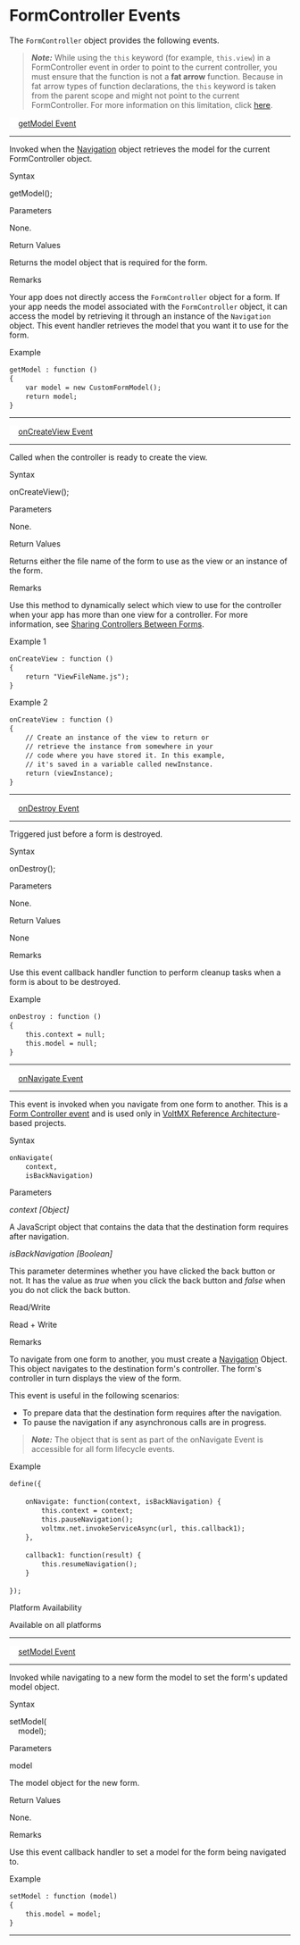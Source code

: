                         




FormController Events
=====================

The `FormController` object provides the following events.

> **_Note:_** While using the `this` keyword (for example, `this.view`) in a FormController event in order to point to the current controller, you must ensure that the function is not a **fat arrow** function. Because in fat arrow types of function declarations, the `this` keyword is taken from the parent scope and might not point to the current FormController. For more information on this limitation, click [here](https://developer.mozilla.org/en-US/docs/Web/JavaScript/Reference/Functions/Arrow_functions).

[![Closed](../Skins/Default/Stylesheets/Images/transparent.gif)](javascript:void(0);)[getModel Event](javascript:void(0);) 

* * *

Invoked when the [Navigation](Navigation_Object.md) object retrieves the model for the current FormController object.

Syntax

getModel();

Parameters

None.

Return Values

Returns the model object that is required for the form.

Remarks

Your app does not directly access the `FormController` object for a form. If your app needs the model associated with the `FormController` object, it can access the model by retrieving it through an instance of the `Navigation` object. This event handler retrieves the model that you want it to use for the form.

Example

```
getModel : function ()
{
    var model = new CustomFormModel();
    return model;
}				
```

* * *

[![Closed](../Skins/Default/Stylesheets/Images/transparent.gif)](javascript:void(0);)[onCreateView Event](javascript:void(0);) 

* * *

Called when the controller is ready to create the view.

Syntax

onCreateView();

Parameters

None.

Return Values

Returns either the file name of the form to use as the view or an instance of the form.

Remarks

Use this method to dynamically select which view to use for the controller when your app has more than one view for a controller. For more information, see [Sharing Controllers Between Forms](../../../Iris/voltmx_ref_arch_api/Content/A_Deeper_Look_at_VoltMX_Reference_Architecture.md).

Example 1

```
onCreateView : function ()
{
    return "ViewFileName.js");
}				
```

Example 2

```
onCreateView : function ()
{
    // Create an instance of the view to return or 
    // retrieve the instance from somewhere in your 
    // code where you have stored it. In this example,
    // it's saved in a variable called newInstance.
    return (viewInstance);
}			
```

* * *

[![Closed](../Skins/Default/Stylesheets/Images/transparent.gif)](javascript:void(0);)[onDestroy Event](javascript:void(0);) 

* * *

Triggered just before a form is destroyed.

Syntax

onDestroy();

Parameters

None.

Return Values

None

Remarks

Use this event callback handler function to perform cleanup tasks when a form is about to be destroyed.

Example

```
onDestroy : function ()
{
    this.context = null;
    this.model = null;
}			
```

* * *

[![Closed](../Skins/Default/Stylesheets/Images/transparent.gif)](javascript:void(0);)[onNavigate Event](javascript:void(0);)

* * *

This event is invoked when you navigate from one form to another. This is a [Form Controller event](../../../Iris/voltmx_ref_arch_api/Content/FormController_Events.md#onNavigate) and is used only in [VoltMX Reference Architecture](../../../Iris/voltmx_ref_arch_api/Content/VoltMX_Reference_Architecture_Guide.md)\-based projects.

Syntax

```
onNavigate(  
    context,   
    isBackNavigation)
```

Parameters

_context \[Object\]_

A JavaScript object that contains the data that the destination form requires after navigation.

_isBackNavigation \[Boolean\]_

This parameter determines whether you have clicked the back button or not. It has the value as _true_ when you click the back button and _false_ when you do not click the back button.

Read/Write

Read + Write

Remarks

To navigate from one form to another, you must create a [Navigation](../../../Iris/voltmx_ref_arch_api/Content/Navigation_Object.md) Object. This object navigates to the destination form's controller. The form's controller in turn displays the view of the form.

This event is useful in the following scenarios:

*   To prepare data that the destination form requires after the navigation.
*   To pause the navigation if any asynchronous calls are in progress.

> **_Note:_** The object that is sent as part of the onNavigate Event is accessible for all form lifecycle events.

Example

```
define({

    onNavigate: function(context, isBackNavigation) {
        this.context = context;
        this.pauseNavigation();
        voltmx.net.invokeServiceAsync(url, this.callback1);
    },

    callback1: function(result) {
        this.resumeNavigation();
    }

});
```

Platform Availability

Available on all platforms

* * *

[![Closed](../Skins/Default/Stylesheets/Images/transparent.gif)](javascript:void(0);)[setModel Event](javascript:void(0);) 

* * *

Invoked while navigating to a new form the model to set the form's updated model object.

Syntax

setModel(  
    model);

Parameters

model

The model object for the new form.

Return Values

None.

Remarks

Use this event callback handler to set a model for the form being navigated to.

Example

```
setModel : function (model)
{
    this.model = model;
}			
```

* * *
